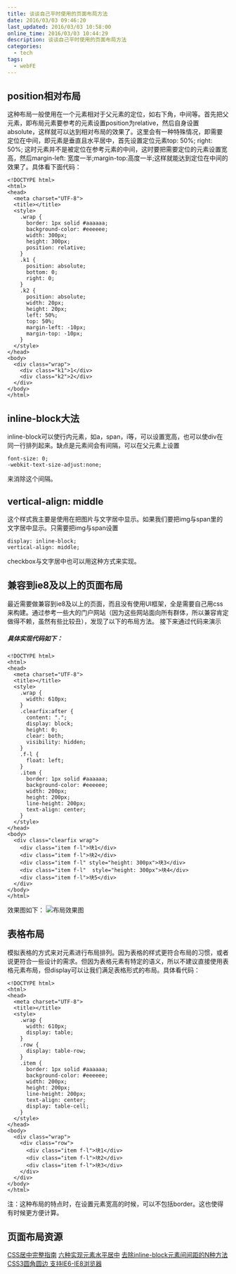 ```yaml
---
title: 谈谈自己平时使用的页面布局方法
date: 2016/03/03 09:46:20
last_updated: 2016/03/03 10:58:00
online_time: 2016/03/03 10:44:29
description: 谈谈自己平时使用的页面布局方法
categories:
  - tech
tags:
  - webFE
---
```



## position相对布局
这种布局一般使用在一个元素相对于父元素的定位，如右下角，中间等。首先把父元素，即布局元素要参考的元素设置position为relative，然后自身设置absolute，这样就可以达到相对布局的效果了。这里会有一种特殊情况，即需要定位在中间，即元素是垂直且水平居中，首先设置定位元素top: 50%; right: 50%; 这时元素并不是被定位在参考元素的中间，这时要把需要定位的元素设置宽高，然后margin-left: 宽度一半;margin-top:高度一半;这样就能达到定位在中间的效果了。具体看下面代码：
```
<!DOCTYPE html>
<html>
<head>
  <meta charset="UTF-8">
  <title></title>
  <style>
    .wrap {
      border: 1px solid #aaaaaa;
      background-color: #eeeeee;
      width: 300px;
      height: 300px;
      position: relative;
    }
    .k1 {
      position: absolute;
      bottom: 0;
      right: 0;
    }
    .k2 {
      position: absolute;
      width: 20px;
      height: 20px;
      left: 50%;
      top: 50%;
      margin-left: -10px;
      margin-top: -10px;
    }
  </style>
</head>
<body>
  <div class="wrap">
    <div class="k1">1</div>
    <div class="k2">2</div>
  </div>
</body>
</html>
```

## inline-block大法
inline-block可以使行内元素，如a，span，i等，可以设置宽高，也可以使div在同一行排列起来。缺点是元素间会有间隔，可以在父元素上设置
```
font-size: 0;
-webkit-text-size-adjust:none;
```
来消除这个间隔。

## vertical-align: middle
这个样式我主要是使用在把图片与文字居中显示。如果我们要把img与span里的文字居中显示。只需要把img与span设置
```
display: inline-block;
vertical-align: middle;
```
checkbox与文字居中也可以用这种方式来实现。

## 兼容到ie8及以上的页面布局
最近需要做兼容到ie8及以上的页面，而且没有使用UI框架，全是需要自己用css来构建。通过参考一些大的门户网站（因为这些网站面向所有群体，所以兼容肯定做得不赖，虽然有些比较丑），发现了以下的布局方法。
接下来通过代码来演示
##### 具体实现代码如下：
```
<!DOCTYPE html>
<html>
<head>
  <meta charset="UTF-8">
  <title></title>
  <style>
    .wrap {
      width: 610px;
    }
    .clearfix:after {
      content: ".";
      display: block;
      height: 0;
      clear: both;
      visibility: hidden;
    }
    .f-l {
      float: left;
    }
    .item {
      border: 1px solid #aaaaaa;
      background-color: #eeeeee;
      width: 200px;
      height: 200px;
      line-height: 200px;
      text-align: center;
    }
  </style>
</head>
<body>
  <div class="clearfix wrap">
    <div class="item f-l">块1</div>
    <div class="item f-l">块2</div>
    <div class="item f-l" style="height: 300px">块3</div>
    <div class="item f-l"  style="height: 300px">块4</div>
    <div class="item f-l">块5</div>
  </div>
</body>
</html>
```
效果图如下：
![布局效果图](https://img.yangrunwei.com/article-img/20160303/dff605d5-dc9c-400e-8be5-0963dce23554--37-1.png "布局效果图")

## 表格布局
模拟表格的方式来对元素进行布局排列。因为表格的样式更符合布局的习惯，或者说更符合一些设计的需求。但因为表格元素有特定的语义，所以不建议直接使用表格元素布局，但display可以让我们满足表格形式的布局。具体看代码：
```
<!DOCTYPE html>
<html>
<head>
  <meta charset="UTF-8">
  <title></title>
  <style>
    .wrap {
      width: 610px;
      display: table;
    }
    .row {
      display: table-row;
    }
    .item {
      border: 1px solid #aaaaaa;
      background-color: #eeeeee;
      width: 200px;
      height: 200px;
      line-height: 200px;
      text-align: center;
      display: table-cell;
    }
  </style>
</head>
<body>
  <div class="wrap">
    <div class="row">
      <div class="item f-l">块1</div>
      <div class="item f-l">块2</div>
      <div class="item f-l">块3</div>
    </div>
  </div>
</body>
</html>
```
注：这种布局的特点时，在设置元素宽高的时候，可以不包括border。这也使得有时候更方便计算。

## 页面布局资源
[CSS居中完整指南](http://www.w3cplus.com/css/centering-css-complete-guide.html)
[六种实现元素水平居中](http://www.w3cplus.com/css/elements-horizontally-center-with-css.html)
[去除inline-block元素间间距的N种方法](http://www.zhangxinxu.com/wordpress/2012/04/inline-block-space-remove-%E5%8E%BB%E9%99%A4%E9%97%B4%E8%B7%9D/)
[CSS3圆角圆边 支持IE6-IE8浏览器](http://www.divcss5.com/css-texiao/texiao571.shtml)

